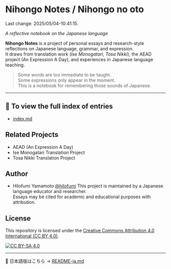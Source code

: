 # Nihongo Notes / Nihongo no oto

Last change: 2025/05/04-10:41:15.

_A reflective notebook on the Japanese language_

**Nihongo Notes** is a project of personal essays and research-style reflections on Japanese language, grammar, and expression.  
It draws from translation work (_Ise Monogatari_, _Tosa Nikki_), the AEAD project (An Expression A Day), and experiences in Japanese language teaching.

> Some words are too immediate to be taught.  
> Some expressions only appear in the moment.  
> This is a notebook for remembering those sounds of Japanese.

---

## 📂 To view the full index of entries

- [index.md](./index.md)

## Related Projects

- AEAD (An Expression A Day)
- Ise Monogatari Translation Project
- Tosa Nikki Translation Project

## Author

- Hilofumi Yamamoto [@hilofumi](yamagen.github.io)
  This project is maintained by a Japanese language educator and researcher.  
  Essays may be cited for academic and educational purposes with attribution.

## License

This repository is licensed under the [Creative Commons Attribution 4.0 International (CC BY 4.0)](https://creativecommons.org/licenses/by/4.0/).

[![CC BY-SA 4.0](https://licensebuttons.net/l/by-sa/4.0/88x31.png)](https://creativecommons.org/licenses/by-sa/4.0/)

---

📄 日本語版はこちら → [README-ja.md](./README-ja.md)
